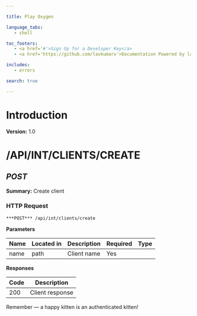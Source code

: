 ```yaml
---

title: Play Oxygen

language_tabs:
   - shell

toc_footers:
   - <a href='#'>Sign Up for a Developer Key</a>
   - <a href='https://github.com/lavkumarv'>Documentation Powered by lav</a>

includes:
   - errors

search: true

---
```


# Introduction

**Version:** 1.0

# /API/INT/CLIENTS/CREATE
## ***POST***

**Summary:** Create client

### HTTP Request
`***POST*** /api/int/clients/create`

**Parameters**

| Name | Located in | Description | Required | Type |
| ---- | ---------- | ----------- | -------- | ---- |
| name | path | Client name | Yes |  |

**Responses**

| Code | Description |
| ---- | ----------- |
| 200 | Client response |

<!-- Converted with the swagger-to-slate https://github.com/lavkumarv/swagger-to-slate -->

<aside class="success">
Remember — a happy kitten is an authenticated kitten!
</aside>
